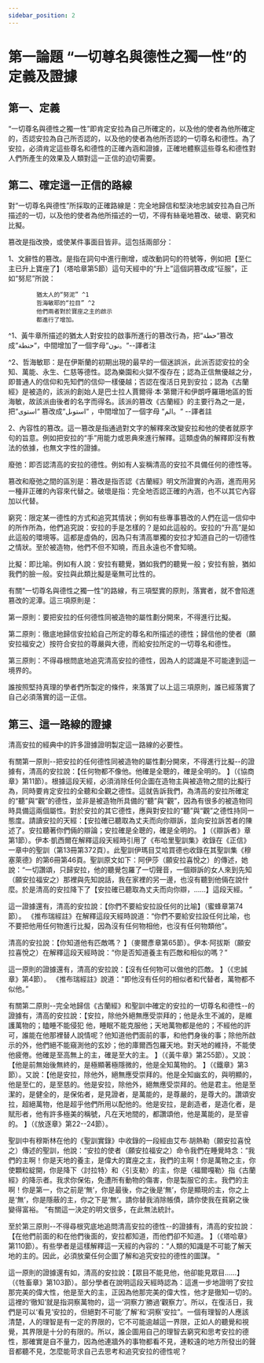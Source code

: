```yaml
---
sidebar_position: 2
---
```


# 第一論題 “一切尊名與德性之獨一性”的定義及證據

## 第一、定義

“一切尊名與德性之獨一性”即肯定安拉為自己所確定的，以及他的使者為他所確定的，否認安拉為自己所否認的，以及他的使者為他所否認的一切尊名和德性。為了安拉，必須肯定這些尊名和德性的正確內涵和證據，正確地體察這些尊名和德性對人們所產生的效果及人類對這一正信的迫切需要。

## 第二、確定這一正信的路線

對“一切尊名與德性”所採取的正確路線是：完全地歸信和堅決地忠誠安拉為自己所描述的一切，以及他的使者為他所描述的一切，不得有絲毫地篡改、破壞、窮究和比擬。

篡改是指改換，或使某件事面目皆非。這包括兩部分：

1、文辭性的篡改。是指在詞句中進行刪增，或改動詞句的符號等，例如把【至仁主已升上寶座了】（塔哈章第5節）這句天經中的“升上”這個詞篡改成“征服”，正如“努尼”所說：

            猶太人的“努泥” ^1
            哲海敏耶的“拉目” ^2
            他們兩者對於寶座之主的啟示
            都進行了增加。

^1、黃牛章所描述的猶太人對安拉的啟事所進行的篡改行為，把“حطة“篡改成“حنطة“，中間增加了一個字母“نون。“--譯者注

^2、哲海敏耶：是在伊斯蘭的初期出現的最早的一個迷誤派，此派否認安拉的全知、萬能、永生、仁慈等德性。認為樂園和火獄不復存在；認為正信無優越之分，即普通人的信仰和先知們的信仰一樣優越；否認在復活日見到安拉；認為《古蘭經》是被造的，該派的創始人是巴士拉人賈爾得·本·第爾汗和伊朗呼羅珊地區的哲海敏，故該派由後者的名字而得名。該派的篡改《古蘭經》的主要行為之一是，把“استوى“ 篡改成“استوىل“ ，中間增加了一個字母 “الم。“ --譯者註

2、內容性的篡改。這一篡改是指通過對文字的解釋來改變安拉和他的使者就原字句的旨意。例如把安拉的“手”用能力或恩典來進行解釋。這類虛偽的解釋即沒有教法的依據，也無文字性的證據。

廢弛：即否認清高的安拉的德性。例如有人妄稱清高的安拉不具備任何的德性等。

篡改和廢弛之間的區別是：篡改是指否認《古蘭經》明文所證實的內涵，進而用另一種非正確的內容來代替之。破壞是指：完全地否認正確的內涵，也不以其它內容加以代替。

窮究：限定某一德性的方式和追究其情狀；例如有些專事篡改的人們在這一信仰中的所作所為，他們追究說：安拉的手是怎樣的？是如此這般的。安拉的“升高”是如此這般的環境等。這都是虛偽的，因為只有清高單獨的安拉才知道自己的一切德性之情狀。至於被造物，他們不但不知曉，而且永遠也不會知曉。

比擬：即比喻。例如有人說：安拉有聽覺，猶如我們的聽覺一般；安拉有臉，猶如我們的臉一般。安拉與此類比擬是毫無可比性的。

有關“一切尊名與德性之獨一性”的路線，有三項堅實的原則，落實者，就不會陷進篡改的泥潭。這三項原則是：

第一原則：要把安拉的任何德性同被造物的屬性劃分開來，不得進行比擬。

第二原則：徹底地歸信安拉給自己所定的尊名和所描述的德性；歸信他的使者（願安拉福安之）按符合安拉的尊嚴與大德，而給安拉所定的一切尊名和德性。

第三原則：不得尋根問底地追究清高安拉的德性，因為人的認識是不可能達到這一境界的。

誰按照堅持真理的學者們所製定的條件，來落實了以上這三項原則，誰已經落實了自己必須落實的這一正信。

## 第三、這一路線的證據

清高安拉的經典中的許多證據證明製定這一路線的必要性。

有關第一原則--把安拉的任何德性同被造物的屬性劃分開來，不得進行比擬--的證據有，清高的安拉說：【任何物都不像他。他確是全聰的，確是全明的。 】（《協商章》第11節）。根據這段天經，必須消除任何企圖在造物主與被造物之間的比擬行為，同時要肯定安拉的全聽和全觀之德性。這就告訴我們，為清高的安拉所確定的“聽”與“觀”的德性，並非是被造物所具備的“聽”與“觀”，因為有很多的被造物同時具備這兩個屬性。對於安拉的其它德性，應與對安拉的“聽”與“觀”之德性持同一態度。請讀安拉的天經：【安拉確已聽取為丈夫而向你辯訴，並向安拉訴苦者的陳述了。安拉聽著你們倆的辯論；安拉確是全聰的，確是全明的。 】（《辯訴者》章第1節）。伊本·凱西爾在解釋這段天經時引用了《布哈里聖訓集》收錄在《正信》一章中的聖訓（第13冊第372頁）。此聖訓伊瑪目艾哈買德也收錄在其聖訓集《穆塞萊德》的第6冊第46頁。聖訓原文如下：阿伊莎（願安拉喜悅之）的傳述，她說：“一切讚頌，只歸安拉，他的聽覺包羅了一切聲音，一個辯訴的女人來到先知（願安拉福安之）那裡與先知說話，我在家裡的另一邊，也沒有聽到他倆在說什麼。於是清高的安拉降下了【安拉確已聽取為丈夫而向你辯，……】這段天經。 ”

這一證據還有，清高的安拉說：【你們不要給安拉設任何的比喻】（蜜蜂章第74節）。 《推布瑞經註》在解釋這段天經時說道：“你們不要給安拉設任何比喻，也不要把他用任何物進行比擬，因為沒有任何物相他，也沒有任何物類他”。

清高的安拉說：【你知道他有匹敵嗎？ 】（麥爾彥章第65節）。伊本·阿拔斯（願安拉喜悅之）在解釋這段天經時說：“你是否知道養主有匹敵和相似的嗎？”

這一原則的證據還有，清高的安拉說：【沒有任何物可以做他的匹敵。 】（《忠誠章》第4節）。 《推布瑞經註》說道：“即他沒有任何的相似者和代替者，萬物都不似他。”

有關第二原則--完全地歸信《古蘭經》和聖訓中確定的安拉的一切尊名和德性--的證據有，清高的安拉說：【安拉，除他外絕無應受崇拜的；他是永生不滅的，是維護萬物的；瞌睡不能侵犯
他，睡眠不能克服他；天地萬物都是他的；不經他的許可，誰能在他那裡替人說情呢？他知道他們面前的事，和他們身後的事；除他所啟示的外，他們絕不能窺測他的玄妙；他的庫爾西包羅天地。對天地的維持，不能使他疲倦。他確是至高無上的主，確是至大的主。 】（《黃牛章》第255節）。又說：【他是前無始後無終的，是極顯著極隱微的，他是全知萬物的。 】（《鐵章》第3節）。又說：【他是安拉，除他外，絕無應受崇拜的。他是全知幽玄的，與明顯的，他是至仁的，是至慈的。他是安拉，除他外，絕無應受崇拜的。他是君主。他是至潔的，是健全的，是保佑者，是見證者，是萬能的，是尊嚴的，是尊大的。讚頌安拉，超絕萬物，他是超乎他們所用以配他的。他是安拉，是創造者，是造化者，是賦形者，他有許多極美的稱號，凡在天地間的，都讚頌他，他是萬能的，是至睿的。 】（《放逐章》第22--24節）。

聖訓中有穆斯林在他的《聖訓實錄》中收錄的一段經由艾布·胡熱勒（願安拉喜悅之）傳述的聖訓，他說：“安拉的使者（願安拉福安之）命令我們在睡覺時念：“我們的主啊！你是天地的養主，是偉大的寶座之主，我們的主啊！你是萬物之主，你使顆粒綻開，你是降下〈討拉特〉和〈引支勒〉的主，你是〈福爾嘎勒〉指《古蘭經》的降示者。我求你保佑，免遭所有動物的傷害，你是製服它的主。我們的主啊！你是第一，你之前是‘無’，你是最後，你之後是‘無’，你是顯現的主，你之上是‘無’，你是隱蔽的主，你之下是‘無’。請你替我消除帳債，請你使我在貧窮之後變得富裕。 ”有關這一決定的明文很多，在此無法統計。

至於第三原則--不得尋根究底地追問清高安拉的德性--的證據有，清高的安拉說：【在他們前面的和在他們後面的，安拉都知道，而他們卻不知道。 】（《塔哈章》第110節）。有些學者是這樣解釋這一天經的內容的：“人類的知識是不可能了解天地的主的。因此，必須放棄任何企圖了解和追究安拉的德性的圖謀。 ”

這一原則的證據還有如，清高的安拉說：【眾目不能見他，他卻能見眾目……】（《牲畜章》第103節）。部分學者在說明這段天經時認為：這進一步地證明了安拉那完美的偉大性，他是至大的主，正因為他那完美的偉大性，他才是徹知一切的。這裡的‘徹知’就是指洞察萬物的，這一‘洞察力’勝過‘觀察力’。所以，在復活日，我們是可以‘看見’安拉的，但絕對不可能‘了解’和‘洞察’安拉”。一個有理智的人應該清楚，人的理智是有一定的界限的，它不可能逾越這一界限，正如人的聽覺和視覺，其界限是十分的有限的。所以，誰企圖用自己的理智去窮究和思考安拉的德性，那確實是自不量力，因為他連牆外的事物都看不見，連較遠的地方所發出的聲音都聽不見，怎麼能苛求自己去思考和追究安拉的德性呢？